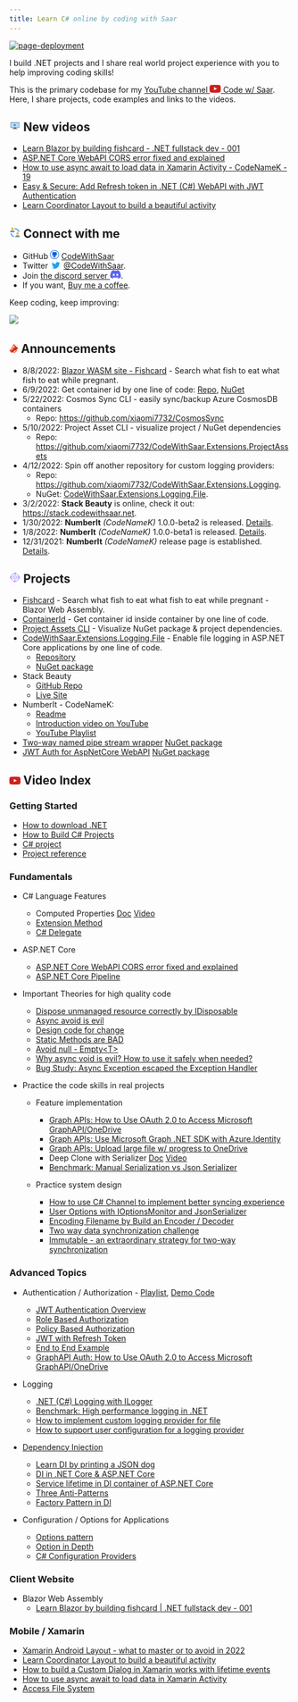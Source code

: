 ```yaml
---
title: Learn C# online by coding with Saar
---
```


[![page-deployment](https://github.com/xiaomi7732/CodeWithSaar/actions/workflows/pages/pages-build-deployment/badge.svg)](https://github.com/xiaomi7732/CodeWithSaar/actions/workflows/pages/pages-build-deployment)

I build .NET projects and I share real world project experience with you to help improving coding skills!

This is the primary codebase for my [YouTube channel <img src="./images/youtube-icon.200x140.png" width="20" /> Code w/ Saar](https://www.youtube.com/c/CodewithSaar). Here, I share projects, code examples and links to the videos.

## <img src="./images/tv-show.png" width="20" /> New videos

<!-- BLOG-POST-LIST:START -->
* [Learn Blazor by building fishcard - .NET fullstack dev - 001](https://youtu.be/bE0mNuyoLhk)
* [ASP.NET Core WebAPI CORS error fixed and explained](https://youtu.be/3eFQkchyF2A)
* [How to use async await to load data in Xamarin Activity - CodeNameK - 19](https://youtu.be/0wywqtTvZqg)
* [Easy & Secure: Add Refresh token in .NET (C#) WebAPI with JWT Authentication](https://youtu.be/TWBXiCS0RYM)
* [Learn Coordinator Layout to build a beautiful activity](https://youtu.be/olVAweQAxys)
<!-- BLOG-POST-LIST:END -->

## <img src="./images/connected-people.png" width="20" /> Connect with me

* GitHub <img src="./images/github-icon.png" width="16" /> [CodeWithSaar](https://github.com/xiaomi7732/CodeWithSaar)
* Twitter <img src="./images/twitter-icon.200x140.png" width="20" /> [@CodeWithSaar](https://twitter.com/CodeWithSaar).
* Join [the discord server <img src="./images/discord-icon.200x146.png" width="20" />](https://discord.gg/H8ZqDgczQb).
* If you want, [Buy me a coffee](https://www.buymeacoffee.com/codewithsaar).

Keep coding, keep improving:

[![](https://mermaid.ink/img/pako:eNo9T7sOwjAM_JXKcyshNjKwUDa2MmYxjQkRJEGpUxWq_jshfdx0vjud7RFarwgEdIxMtUEd0Fb9Xroi4UIYnHG6qKpjcfIq0dmYeZZrukWtN2cbs7kWQAmWgkWj0qrxn5TAD7IkQSSqMDwllLNucbjSwI35Zvewy5BuSiXxrdKZZ2XYBxB3fHVUAkb2zce1IDhEWkPLL0tq-gHpJUve)](https://mermaid.live/edit#pako:eNo9T7sOwjAM_JXKcyshNjKwUDa2MmYxjQkRJEGpUxWq_jshfdx0vjud7RFarwgEdIxMtUEd0Fb9Xroi4UIYnHG6qKpjcfIq0dmYeZZrukWtN2cbs7kWQAmWgkWj0qrxn5TAD7IkQSSqMDwllLNucbjSwI35Zvewy5BuSiXxrdKZZ2XYBxB3fHVUAkb2zce1IDhEWkPLL0tq-gHpJUve)


## <img src="./images/announcement.png" width="16" /> Announcements

* 8/8/2022: [Blazor WASM site - Fishcard](https://fishcard.codewithsaar.net) - Search what fish to eat what fish to eat while pregnant.
* 6/9/2022: Get container id by one line of code: [Repo](https://github.com/xiaomi7732/CGroupV2ContainerId), [NuGet](https://www.nuget.org/packages/CodeWithSaar.Extensions.ContainerId/)
* 5/22/2022: Cosmos Sync CLI - easily sync/backup Azure CosmosDB containers
    * Repo: <https://github.com/xiaomi7732/CosmosSync>
* 5/10/2022: Project Asset CLI - visualize project / NuGet dependencies
    * Repo: <https://github.com/xiaomi7732/CodeWithSaar.Extensions.ProjectAssets>
* 4/12/2022: Spin off another repository for custom logging providers:
    * Repo: <https://github.com/xiaomi7732/CodeWithSaar.Extensions.Logging>.
    * NuGet: [CodeWithSaar.Extensions.Logging.File](https://www.nuget.org/packages/CodeWithSaar.Extensions.Logging.File).
* 3/2/2022: **Stack Beauty**  is online, check it out: <https://stack.codewithsaar.net>.
* 1/30/2022: **NumberIt** _(CodeNameK)_ 1.0.0-beta2 is released. [Details](./CodeNameK/Readme.md).
* 1/8/2022: **NumberIt** _(CodeNameK)_ 1.0.0-beta1 is released. [Details](./CodeNameK/Readme.md).
* 12/31/2021: **NumberIt** _(CodeNameK)_ release page is established. [Details](./CodeNameK/Readme.md).

## <img src="./images/lifecycle.png" width="20" /> Projects

* [Fishcard](https://fishcard.codewithsaar.net) - Search what fish to eat what fish to eat while pregnant - Blazor Web Assembly.
* [ContainerId](https://github.com/xiaomi7732/CGroupV2ContainerId) - Get container id inside container by one line of code.
* [Project Assets CLI](https://github.com/xiaomi7732/CodeWithSaar.Extensions.ProjectAssets) - Visualize NuGet package & project dependencies.
* [CodeWithSaar.Extensions.Logging.File](https://github.com/xiaomi7732/CodeWithSaar.Extensions.Logging/blob/main/CodeWithSaar.Extensions.Logging.File/Readme.MD) - Enable file logging in ASP.NET Core applications by one line of code.
    * [Repository](https://github.com/xiaomi7732/CodeWithSaar.Extensions.Logging/blob/main/CodeWithSaar.Extensions.Logging.File/Readme.MD)
    * [NuGet package](https://www.nuget.org/packages/CodeWithSaar.Extensions.Logging.File)
* Stack Beauty
    * [GitHub Repo](https://github.com/xiaomi7732/StackBeauty) 
    * [Live Site](stack.codewithsaar.net)
* NumberIt - CodeNameK:
    * [Readme](./CodeNameK/Readme.md)
    * [Introduction video on YouTube](https://youtu.be/7kG__DQlrGE)
    * [YouTube Playlist](https://youtube.com/playlist?list=PLxWo8vu0UTZ28_GwEGdjwExCHDKx1WCua)
* [Two-way named pipe stream wrapper](./IPC/README.md) [NuGet package](https://www.nuget.org/packages/CodeWithSaar.IPC)
* [JWT Auth for AspNetCore WebAPI](./Auth.AspNetCore.WebApi/README.md) [NuGet package](https://www.nuget.org/packages/CodeWithSaar.JWTAuthentication.WebAPI)

## <img src="./images/youtube-icon.200x140.png" width="20"/> Video Index

### Getting Started

* [How to download .NET](https://youtu.be/O_Un6_2mhL0)
* [How to Build C# Projects](https://youtu.be/yJ-buQg09Qc)
* [C# project](https://youtu.be/uQrs6ioZfzs)
* [Project reference](https://youtu.be/pJETdpS5PR8)

### Fundamentals

* C# Language Features
    * Computed Properties [Doc](./ComputedProperty) [Video](https://youtu.be/lO622PQuPBc)
    * [Extension Method](https://youtu.be/RH4B_i-nq44)
    * [C# Delegate](https://youtu.be/L5SN2-agGaY)

* ASP.NET Core

    * [ASP.NET Core WebAPI CORS error fixed and explained](https://youtu.be/3eFQkchyF2A)
    * [ASP.NET Core Pipeline](https://youtu.be/K9sBI9ZFxRA)

* Important Theories for high quality code

    * [Dispose unmanaged resource correctly by IDisposable](https://youtu.be/IjjHp8PWbn4)
    * [Async avoid is evil](https://youtu.be/Ny8us1qb-E0)
    * [Design code for change](https://youtu.be/XBBlicTQjyg)
    * [Static Methods are BAD](https://youtu.be/qxdVHBO_qxc)
    * [Avoid null - Empty&lt;T&gt;](https://youtu.be/pyKKrO2-daY)
    * [Why async void is evil? How to use it safely when needed?](https://youtu.be/Ny8us1qb-E0)
    * [Bug Study: Async Exception escaped the Exception Handler](https://youtu.be/5p8ZXdVP_Lo)

* Practice the code skills in real projects
    * Feature implementation
        * [Graph APIs: How to Use OAuth 2.0 to Access Microsoft GraphAPI/OneDrive](https://youtu.be/NljQx11YqNY)
        * [Graph APIs: Use Microsoft Graph .NET SDK with Azure.Identity](https://youtu.be/xh0uu4z9-rE)
        * [Graph APIs: Upload large file w/ progress to OneDrive](https://youtu.be/yuoAWP3wn80)
        * Deep Clone with Serializer [Doc](./DeepCloneWithSerializer/README.md) [Video](https://youtu.be/MpM5NIyq18I)
        * [Benchmark: Manual Serialization vs Json Serializer](https://youtu.be/5R3yXyKWk98)

    * Practice system design
        * [How to use C# Channel to implement better syncing experience](https://youtu.be/b9PRGqTKCWQ)
        * [User Options with IOptionsMonitor and JsonSerializer](https://youtu.be/TcHkM5332Ho)
        * [Encoding Filename by Build an Encoder / Decoder](https://youtu.be/-w_b925PSfE)
        * [Two way data synchronization challenge](https://youtu.be/g1wyDi254Yw)
        * [Immutable - an extraordinary strategy for two-way synchronization](https://youtu.be/psYWy6KJTyg)

### Advanced Topics

* Authentication / Authorization - [Playlist](https://www.youtube.com/playlist?list=PLxWo8vu0UTZ2wXMBepa6DUGepJJJoBiUf), [Demo Code](https://github.com/xiaomi7732/JWTAuthInWebApi)
    * [JWT Authentication Overview](https://youtu.be/Ph8ddTRQ0eo)
    * [Role Based Authorization](https://youtu.be/vMJZD3ls7Hc)
    * [Policy Based Authorization](https://youtu.be/NKNIOxcEOso)
    * [JWT with Refresh Token](https://youtu.be/TWBXiCS0RYM)
    * [End to End Example](https://youtu.be/tLgdbTqQp7Q)
    * [GraphAPI Auth: How to Use OAuth 2.0 to Access Microsoft GraphAPI/OneDrive](https://youtu.be/NljQx11YqNY)

* Logging
    * [.NET (C#) Logging with ILogger](https://youtu.be/gRdi7Z-T9JI)
    * [Benchmark: High performance logging in .NET](https://youtu.be/NDm_VPwaDjI)
    * [How to implement custom logging provider for file](https://youtu.be/3RUpYR4dZM4)
    * [How to support user configuration for a logging provider](https://youtu.be/3Z3yemyikNc)

* [Dependency Injection](./DI)
    * [Learn DI by printing a JSON dog](https://youtu.be/YnBPjt2dBWk)
    * [DI in .NET Core & ASP.NET Core](https://youtu.be/cYV1JmWiTHQ)
    * [Service lifetime in DI container of ASP.NET Core](https://youtu.be/MkORmRZrljo)
    * [Three Anti-Patterns](https://youtu.be/8z1oJSPabLw)
    * [Factory Pattern in DI](https://youtu.be/9Ocjb-NLGhw)

* Configuration / Options for Applications
    * [Options pattern](https://youtu.be/fUSuD84Pr0U)
    * [Option in Depth](https://youtu.be/CnPAhy6M00U)
    * [C# Configuration Providers](https://youtu.be/LbPGciA_NDk)

### Client Website

* Blazor Web Assembly
    * [Learn Blazor by building fishcard | .NET fullstack dev - 001](https://youtu.be/bE0mNuyoLhk)

### Mobile / Xamarin

* [Xamarin Android Layout - what to master or to avoid in 2022](https://youtu.be/OzTwh1ZqFM4)
* [Learn Coordinator Layout to build a beautiful activity](https://youtu.be/olVAweQAxys)
* [How to build a Custom Dialog in Xamarin works with lifetime events](https://youtu.be/PVTBRHSKB-U)
* [How to use async await to load data in Xamarin Activity](https://youtu.be/0wywqtTvZqg)
* [Access File System](https://youtu.be/7YJHBX1abfs)
